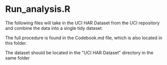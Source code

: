 # Run_analysis.R

The following files will take in the UCI HAR Dataset from the UCI repository and combine the data into a single tidy dataset.

The full procedure is found in the Codebook.md file, which is also located in this folder.

The dataset should be located in the "UCI HAR Dataset" directory in the same folder


